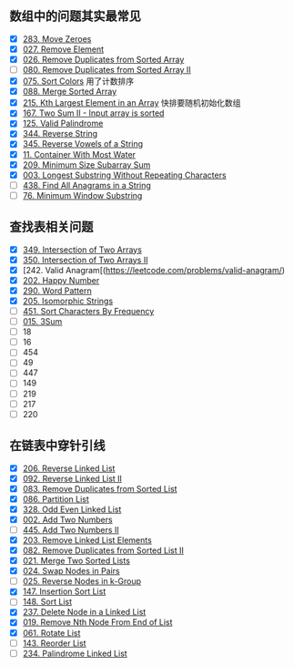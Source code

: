## 数组中的问题其实最常见

- [x] [283. Move Zeroes](https://leetcode.com/problems/move-zeroes/)
- [x] [027. Remove Element](https://leetcode.com/problems/remove-element/)
- [x] [026. Remove Duplicates from Sorted Array](https://leetcode.com/problems/remove-duplicates-from-sorted-array/)
- [ ] [080. Remove Duplicates from Sorted Array II](https://leetcode.com/problems/remove-duplicates-from-sorted-array-ii/)
- [x] [075. Sort Colors](https://leetcode.com/problems/sort-colors/)  用了计数排序
- [x] [088. Merge Sorted Array](https://leetcode.com/problems/merge-sorted-array/)
- [x] [215. Kth Largest Element in an Array](https://leetcode.com/problems/kth-largest-element-in-an-array/) 快排要随机初始化数组
- [x] [167. Two Sum II - Input array is sorted](https://leetcode.com/problems/two-sum-ii-input-array-is-sorted/)
- [x] [125. Valid Palindrome](https://leetcode.com/problems/valid-palindrome/)
- [x] [344. Reverse String](https://leetcode.com/problems/reverse-string/)
- [x] [345. Reverse Vowels of a String](https://leetcode.com/problems/reverse-vowels-of-a-string/)
- [x] [11. Container With Most Water](https://leetcode.com/problems/container-with-most-water/)
- [x] [209. Minimum Size Subarray Sum](https://leetcode.com/problems/minimum-size-subarray-sum/)
- [x] [003. Longest Substring Without Repeating Characters](https://leetcode.com/problems/longest-substring-without-repeating-characters/)
- [ ] [438. Find All Anagrams in a String](https://leetcode.com/problems/find-all-anagrams-in-a-string/)
- [ ] [76. Minimum Window Substring](https://leetcode.com/problems/minimum-window-substring/)

## 查找表相关问题

- [x] [349. Intersection of Two Arrays](https://leetcode.com/problems/intersection-of-two-arrays/)
- [x] [350. Intersection of Two Arrays II](https://leetcode.com/problems/intersection-of-two-arrays-ii/)
- [x] [242. Valid Anagram[(https://leetcode.com/problems/valid-anagram/)
- [x] [202. Happy Number](https://leetcode.com/problems/happy-number/)
- [x] [290. Word Pattern](https://leetcode.com/problems/word-pattern/)
- [x] [205. Isomorphic Strings](https://leetcode.com/problems/isomorphic-strings/)
- [ ] [451. Sort Characters By Frequency](https://leetcode.com/problems/sort-characters-by-frequency/)
- [ ] [015. 3Sum](https://leetcode.com/problems/3sum/)
- [ ] 18
- [ ] 16
- [ ] 454
- [ ] 49
- [ ] 447
- [ ] 149
- [ ] 219
- [ ] 217
- [ ] 220

## 在链表中穿针引线

- [x] [206. Reverse Linked List](https://leetcode.com/problems/reverse-linked-list/)
- [x] [092. Reverse Linked List II](https://leetcode.com/problems/reverse-linked-list-ii/)
- [x] [083. Remove Duplicates from Sorted List](https://leetcode.com/problems/remove-duplicates-from-sorted-list/)
- [x] [086. Partition List](https://leetcode.com/problems/partition-list/)
- [x] [328. Odd Even Linked List](https://leetcode.com/problems/odd-even-linked-list/)
- [x] [002. Add Two Numbers](https://leetcode.com/problems/add-two-numbers/)
- [ ] [445. Add Two Numbers II](https://leetcode.com/problems/add-two-numbers-ii/)
- [x] [203. Remove Linked List Elements](https://leetcode.com/problems/remove-linked-list-elements/)
- [x] [082. Remove Duplicates from Sorted List II](https://leetcode.com/problems/remove-duplicates-from-sorted-list-ii/)
- [x] [021. Merge Two Sorted Lists](https://leetcode.com/problems/merge-two-sorted-lists/)
- [x] [024. Swap Nodes in Pairs](https://leetcode.com/problems/swap-nodes-in-pairs/)
- [ ] [025. Reverse Nodes in k-Group](https://leetcode.com/problems/reverse-nodes-in-k-group/)
- [x] [147. Insertion Sort List](https://leetcode.com/problems/insertion-sort-list/)
- [ ] [148. Sort List](https://leetcode.com/problems/sort-list/)
- [x] [237. Delete Node in a Linked List](https://leetcode.com/problems/delete-node-in-a-linked-list/) 
- [x] [019. Remove Nth Node From End of List](https://leetcode.com/problems/remove-nth-node-from-end-of-list/)
- [x] [061. Rotate List](https://leetcode.com/problems/rotate-list/)
- [ ] [143. Reorder List](https://leetcode.com/problems/reorder-list/)
- [ ] [234. Palindrome Linked List](https://leetcode.com/problems/palindrome-linked-list/)